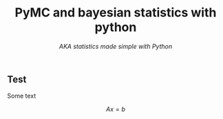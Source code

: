 <header>

<!--
  <<< Author notes: Course header >>>
  Include a 1280×640 image, course title in sentence case, and a concise description in emphasis.
  In your repository settings: enable template repository, add your 1280×640 social image, auto delete head branches.
  Add your open source license, GitHub uses MIT license.
-->

# PyMC and bayesian statistics with python

_AKA statistics made simple with Python_

</header>

## Test

Some text

$$ A x = b $$
